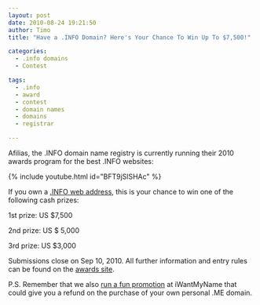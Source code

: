 ```yaml
---
layout: post
date: 2010-08-24 19:21:50
author: Timo
title: "Have a .INFO Domain? Here's Your Chance To Win Up To $7,500!"

categories:
  - .info domains
  - Contest

tags:
  - .info
  - award
  - contest
  - domain names
  - domains
  - registrar

---
```


Afilias, the .INFO domain name registry is currently running their 2010 awards program for the best .INFO websites:

{% include youtube.html id="BFT9jSlSHAc" %}

If you own a [.INFO web address](https://iwantmyname.com/domains/info-domain-name-registration-for-information), this is your chance to win one of the following cash prizes:

1st prize: US $7,500

2nd prize: US $ 5,000

3rd prize: US $3,000

Submissions close on Sep 10, 2010. All further information and entry rules can be found on the [awards site](http://info-award.info).

P.S. Remember that we also [run a fun promotion](https://iwantmyname.com/blog/2010/08/want-a-free-me-domain.html) at iWantMyName that could give you a refund on the purchase of your own personal .ME domain.
